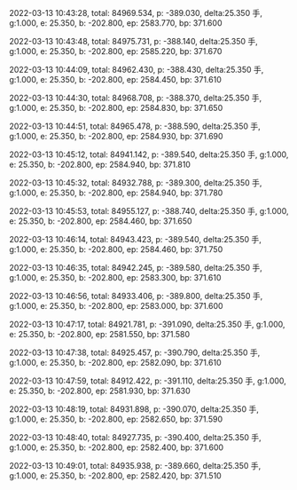 2022-03-13 10:43:28, total: 84969.534, p: -389.030, delta:25.350 手, g:1.000, e: 25.350, b: -202.800, ep: 2583.770, bp: 371.600

2022-03-13 10:43:48, total: 84975.731, p: -388.140, delta:25.350 手, g:1.000, e: 25.350, b: -202.800, ep: 2585.220, bp: 371.670

2022-03-13 10:44:09, total: 84962.430, p: -388.430, delta:25.350 手, g:1.000, e: 25.350, b: -202.800, ep: 2584.450, bp: 371.610

2022-03-13 10:44:30, total: 84968.708, p: -388.370, delta:25.350 手, g:1.000, e: 25.350, b: -202.800, ep: 2584.830, bp: 371.650

2022-03-13 10:44:51, total: 84965.478, p: -388.590, delta:25.350 手, g:1.000, e: 25.350, b: -202.800, ep: 2584.930, bp: 371.690

2022-03-13 10:45:12, total: 84941.142, p: -389.540, delta:25.350 手, g:1.000, e: 25.350, b: -202.800, ep: 2584.940, bp: 371.810

2022-03-13 10:45:32, total: 84932.788, p: -389.300, delta:25.350 手, g:1.000, e: 25.350, b: -202.800, ep: 2584.940, bp: 371.780

2022-03-13 10:45:53, total: 84955.127, p: -388.740, delta:25.350 手, g:1.000, e: 25.350, b: -202.800, ep: 2584.460, bp: 371.650

2022-03-13 10:46:14, total: 84943.423, p: -389.540, delta:25.350 手, g:1.000, e: 25.350, b: -202.800, ep: 2584.460, bp: 371.750

2022-03-13 10:46:35, total: 84942.245, p: -389.580, delta:25.350 手, g:1.000, e: 25.350, b: -202.800, ep: 2583.300, bp: 371.610

2022-03-13 10:46:56, total: 84933.406, p: -389.800, delta:25.350 手, g:1.000, e: 25.350, b: -202.800, ep: 2583.000, bp: 371.600

2022-03-13 10:47:17, total: 84921.781, p: -391.090, delta:25.350 手, g:1.000, e: 25.350, b: -202.800, ep: 2581.550, bp: 371.580

2022-03-13 10:47:38, total: 84925.457, p: -390.790, delta:25.350 手, g:1.000, e: 25.350, b: -202.800, ep: 2582.090, bp: 371.610

2022-03-13 10:47:59, total: 84912.422, p: -391.110, delta:25.350 手, g:1.000, e: 25.350, b: -202.800, ep: 2581.930, bp: 371.630

2022-03-13 10:48:19, total: 84931.898, p: -390.070, delta:25.350 手, g:1.000, e: 25.350, b: -202.800, ep: 2582.650, bp: 371.590

2022-03-13 10:48:40, total: 84927.735, p: -390.400, delta:25.350 手, g:1.000, e: 25.350, b: -202.800, ep: 2582.400, bp: 371.600

2022-03-13 10:49:01, total: 84935.938, p: -389.660, delta:25.350 手, g:1.000, e: 25.350, b: -202.800, ep: 2582.420, bp: 371.510